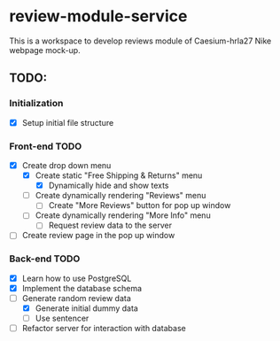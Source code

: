 # review-module-service

This is a workspace to develop reviews module of Caesium-hrla27 Nike webpage mock-up.

## TODO:

### Initialization

- [x] Setup initial file structure

### Front-end TODO

- [x] Create drop down menu
  - [x] Create static "Free Shipping & Returns" menu
    - [x] Dynamically hide and show texts
  - [ ] Create dynamically rendering "Reviews" menu
    - [ ] Create "More Reviews" button for pop up window
  - [ ] Create dynamically rendering "More Info" menu
    - [ ] Request review data to the server
- [ ] Create review page in the pop up window

### Back-end TODO

- [x] Learn how to use PostgreSQL
- [x] Implement the database schema
- [ ] Generate random review data
  - [x] Generate initial dummy data
  - [ ] Use sentencer
- [ ] Refactor server for interaction with database